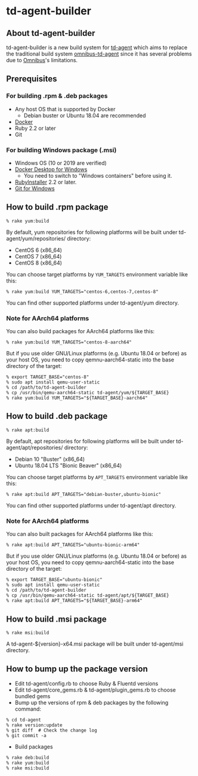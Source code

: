 # td-agent-builder

## About td-agent-builder

td-agent-builder is a new build system for [td-agent](http://docs.treasuredata.com/articles/td-agent) which aims to replace the traditional build system [omnibus-td-agent](https://github.com/treasure-data/omnibus-td-agent) since it has several problems due to [Omnibus](https://github.com/chef/omnibus)'s limitations.

## Prerequisites

### For building .rpm & .deb packages

  * Any host OS that is supported by Docker
    * Debian buster or Ubuntu 18.04 are recommended
  * [Docker](https://docs.docker.com/install/)
  * Ruby 2.2 or later
  * Git

### For building Windows package (.msi)

  * Windows OS (10 or 2019 are verified)
  * [Docker Desktop for Windows](https://hub.docker.com/editions/community/docker-ce-desktop-windows)
    * You need to switch to "Windows containers" before using it.
  * [RubyInstaller](https://rubyinstaller.org/) 2.2 or later.
  * [Git for Windows](https://gitforwindows.org/)

## How to build .rpm package

```console
% rake yum:build
```

By default, yum repositories for following platforms will be built under td-agent/yum/repositories/ directory:

  * CentOS 6 (x86_64)
  * CentOS 7 (x86_64)
  * CentOS 8 (x86_64)

You can choose target platforms by `YUM_TARGETS` environment variable like this:

```console
% rake yum:build YUM_TARGETS="centos-6,centos-7,centos-8"
```

You can find other supported platforms under td-agent/yum directory.

### Note for AArch64 platforms

You can also build packages for AArch64 platforms like this:

```console
% rake yum:build YUM_TARGETS="centos-8-aarch64"
```

But if you use older GNU/Linux platforms (e.g. Ubuntu 18.04 or before) as your host OS, you need to copy qemnu-aarch64-static into the base directory of the target:

```console
% export TARGET_BASE="centos-8"
% sudo apt install qemu-user-static
% cd /path/to/td-agent-builder
% cp /usr/bin/qemu-aarch64-static td-agent/yum/${TARGET_BASE}
% rake yum:build YUM_TARGETS="${TARGET_BASE}-aarch64"
```

## How to build .deb package

```console
% rake apt:build
```

By default, apt repositories for following platforms will be built under td-agent/apt/repositories/ directory:

  * Debian 10 "Buster" (x86_64)
  * Ubuntu 18.04 LTS "Bionic Beaver" (x86_64)

You can choose target platforms by `APT_TARGETS` environment variable like this:

```console
% rake apt:build APT_TARGETS="debian-buster,ubuntu-bionic"
```

You can find other supported platforms under td-agent/apt directory.

### Note for AArch64 platforms

You can also built packages for AArch64 platforms like this:

```console
% rake apt:build APT_TARGETS="ubuntu-bionic-arm64"
```

But if you use older GNU/Linux platforms (e.g. Ubuntu 18.04 or before) as your host OS, you need to copy qemnu-aarch64-static into the base directory of the target:

```console
% export TARGET_BASE="ubuntu-bionic"
% sudo apt install qemu-user-static
% cd /path/to/td-agent-builder
% cp /usr/bin/qemu-aarch64-static td-agent/apt/${TARGET_BASE}
% rake apt:build APT_TARGETS="${TARGET_BASE}-arm64"
```

## How to build .msi package

```console
% rake msi:build
```

A td-agent-${version}-x64.msi package will be built under td-agent/msi directory.

## How to bump up the package version

* Edit td-agent/config.rb to choose Ruby & Fluentd versions
* Edit td-agent/core_gems.rb & td-agent/plugin_gems.rb to choose bundled gems
* Bump up the versions of rpm & deb packages by the following command:
```
% cd td-agent
% rake version:update
% git diff  # Check the change log
% git commit -a
```
* Build packages
```
% rake deb:build
% rake yum:build
% rake msi:build
```
